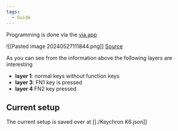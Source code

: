 ```yaml
---
tags:
  - Guide
---
```


Programming is done via the [via app](https://usevia.app/)

![[Pasted image 20240527111844.png]]
[Source](https://cdn.shopify.com/s/files/1/0059/0630/1017/files/K6_Pro_User_Manual.pdf?v=1659161305)

As you can see from the information above the following layers are interesting

- **layer 1**: normal keys without function keys
- **layer 3**: FN1 key is pressed
- **layer 4** FN2 key pressed

## Current setup

The current setup is saved over at [[./Keychron K6.json]]

